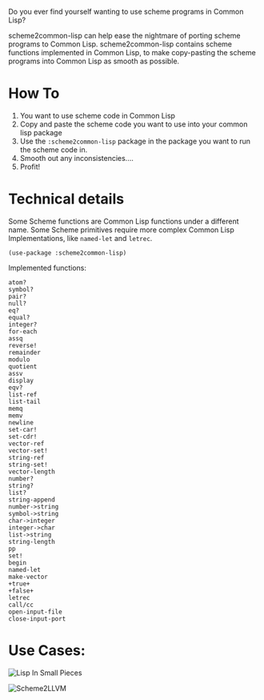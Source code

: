 Do you ever find yourself wanting to use scheme programs in Common Lisp? 

scheme2common-lisp can help ease the nightmare of porting scheme programs to Common Lisp. 
scheme2common-lisp contains scheme functions implemented in Common Lisp, to make copy-pasting the scheme programs into Common Lisp as smooth as possible.

# How To

1. You want to use scheme code in Common Lisp
2. Copy and paste the scheme code you want to use into your common lisp package
3. Use the ```:scheme2common-lisp``` package in the package you want to run the scheme code in.
4. Smooth out any inconsistencies....
5. Profit!

# Technical details 

Some Scheme functions are Common Lisp functions under a different name. 
Some Scheme primitives require more complex Common Lisp Implementations, like ```named-let``` and ```letrec```.

```(use-package :scheme2common-lisp)```

Implemented functions:

```
atom?
symbol?
pair?
null?
eq?
equal?
integer?
for-each
assq
reverse!
remainder
modulo
quotient
assv
display
eqv?
list-ref
list-tail
memq
memv
newline
set-car!
set-cdr!
vector-ref
vector-set!
string-ref
string-set!
vector-length
number?
string?
list?
string-append
number->string
symbol->string
char->integer
integer->char
list->string
string-length
pp
set!
begin
named-let
make-vector
+true+
+false+
letrec
call/cc
open-input-file
close-input-port
```

# Use Cases:
![Lisp In Small Pieces](https://github.com/gmasching/lisp-in-small-pieces)

![Scheme2LLVM](https://github.com/gmasching/scheme2llvm)
